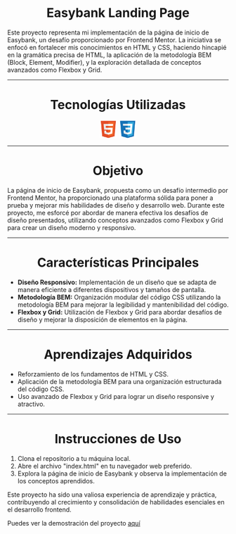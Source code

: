 <h1 align="center">Easybank Landing Page</h1>
<p>Este proyecto representa mi implementación de la página de inicio de Easybank, un desafío proporcionado por Frontend Mentor. La iniciativa se enfocó en fortalecer mis conocimientos en HTML y CSS, haciendo hincapié en la gramática precisa de HTML, la aplicación de la metodología BEM (Block, Element, Modifier), y la exploración detallada de conceptos avanzados como Flexbox y Grid.</p>
<hr>
<h1 align="center">Tecnologías Utilizadas</h1>
<div align="center">
  <img src="https://github.com/devicons/devicon/blob/master/icons/html5/html5-original.svg" alt="HTML5" title="HTML5" width="40px">
  <img src="https://github.com/devicons/devicon/blob/master/icons/css3/css3-original.svg" alt="CSS3" title="CSS3" width="40px">
</div>
<hr>
<h1 align="center">Objetivo</h1>
<p>La página de inicio de Easybank, propuesta como un desafío intermedio por Frontend Mentor, ha proporcionado una plataforma sólida para poner a prueba y mejorar mis habilidades de diseño y desarrollo web. Durante este proyecto, me esforcé por abordar de manera efectiva los desafíos de diseño presentados, utilizando conceptos avanzados como Flexbox y Grid para crear un diseño moderno y responsivo.</p>
<hr>
<h1 align="center">Características Principales</h1>
<ul>
  <li><b>Diseño Responsivo:</b> Implementación de un diseño que se adapta de manera eficiente a diferentes dispositivos y tamaños de pantalla.</li>
  <li><b>Metodología BEM:</b> Organización modular del código CSS utilizando la metodología BEM para mejorar la legibilidad y mantenibilidad del código.</li>
  <li><b>Flexbox y Grid:</b> Utilización de Flexbox y Grid para abordar desafíos de diseño y mejorar la disposición de elementos en la página.</li>
</ul>
<hr>
<h1 align="center">Aprendizajes Adquiridos</h1>
<ul>
  <li>Reforzamiento de los fundamentos de HTML y CSS.</li>
  <li>Aplicación de la metodología BEM para una organización estructurada del código CSS.</li>
  <li>Uso avanzado de Flexbox y Grid para lograr un diseño responsive y atractivo.</li>
</ul>
<hr>
<h1 align="center">Instrucciones de Uso</h1>
<ol>
  <li>Clona el repositorio a tu máquina local.</li>
  <li>Abre el archivo "index.html" en tu navegador web preferido.</li>
  <li>Explora la página de inicio de Easybank y observa la implementación de los conceptos aprendidos.</li>
</ol>
<p>Este proyecto ha sido una valiosa experiencia de aprendizaje y práctica, contribuyendo al crecimiento y consolidación de habilidades esenciales en el desarrollo frontend.</p>
<p>Puedes ver la demostración del proyecto <a href="https://jordanmedinaortiz.github.io/EasybankLandingPage/">aquí</a></p>
